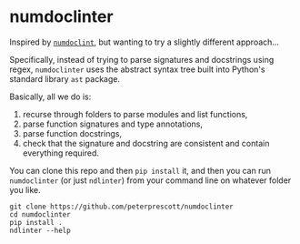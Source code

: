 # numdoclinter

Inspired by [`numdoclint`](https://github.com/simon-ritchie/numdoclint),
but wanting to try a slightly different approach...

Specifically, instead of trying to parse signatures and docstrings using
regex, `numdoclinter` uses the abstract syntax tree built into Python's
standard library `ast` package.

Basically, all we do is:

1. recurse through folders to parse modules and list functions,
2. parse function signatures and type annotations,
3. parse function docstrings,
4. check that the signature and docstring are consistent and contain
   everything required.

You can clone this repo and then `pip install` it, and then you can run
`numdoclinter` (or just `ndlinter`) from your command line on whatever
folder you like.

```
git clone https://github.com/peterprescott/numdoclinter
cd numdoclinter
pip install .
ndlinter --help
```
